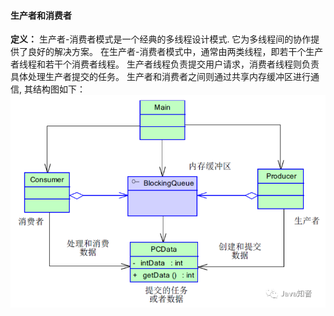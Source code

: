 #### 生产者和消费者
**定义：** 
生产者-消费者模式是一个经典的多线程设计模式. 它为多线程间的协作提供了良好的解决方案。
在生产者-消费者模式中，通常由两类线程，即若干个生产者线程和若干个消费者线程。
生产者线程负责提交用户请求，消费者线程则负责具体处理生产者提交的任务。
生产者和消费者之间则通过共享内存缓冲区进行通信, 其结构图如下：
![Alt text](./结构.png)
